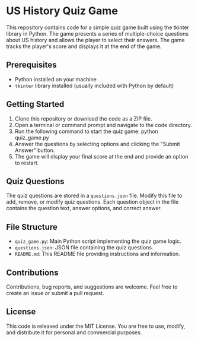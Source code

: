 # US History Quiz Game

This repository contains code for a simple quiz game built using the tkinter library in Python. The game presents a series of multiple-choice questions about US history and allows the player to select their answers. The game tracks the player's score and displays it at the end of the game.

## Prerequisites

- Python installed on your machine
- `tkinter` library installed (usually included with Python by default)

## Getting Started

1. Clone this repository or download the code as a ZIP file.
2. Open a terminal or command prompt and navigate to the code directory.
3. Run the following command to start the quiz game:
python quiz_game.py
4. Answer the questions by selecting options and clicking the "Submit Answer" button.
5. The game will display your final score at the end and provide an option to restart.

## Quiz Questions

The quiz questions are stored in a `questions.json` file. Modify this file to add, remove, or modify quiz questions. Each question object in the file contains the question text, answer options, and correct answer.

## File Structure

- `quiz_game.py`: Main Python script implementing the quiz game logic.
- `questions.json`: JSON file containing the quiz questions.
- `README.md`: This README file providing instructions and information.

## Contributions

Contributions, bug reports, and suggestions are welcome. Feel free to create an issue or submit a pull request.

## License

This code is released under the MIT License. You are free to use, modify, and distribute it for personal and commercial purposes.
